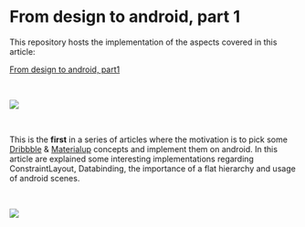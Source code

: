 From design to android, part 1
==============================

This repository hosts the implementation of the aspects covered in this article:

[From design to android, part1](http://saulmm.github.io/from-design-to-android-part1)

<br/>

![](http://saulmm.github.io/resources/codeUI1/concept.gif)

<br/>

This is the **first** in a series of articles where the motivation is to pick some [Dribbble](https://dribbble.com/) & [Materialup](https://material.uplabs.com/) concepts and implement them on android. In this article are explained some interesting implementations regarding ConstraintLayout, Databinding, the importance of a flat hierarchy and usage of android scenes.

<br/>

![](http://saulmm.github.io/resources/codeUI1/final_result.gif)
